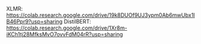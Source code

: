 XLMR: https://colab.research.google.com/drive/19k8DUOf9UJ3ypm0Ab6mwUbx1IB46Ppr9?usp=sharing
DistilBERT: https://colab.research.google.com/drive/1Xr8m-iKCh1tj28MfksMvO7ovvFdM04rR?usp=sharing

